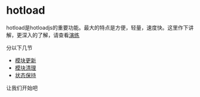 # hotload
hotload是hotloadjs的重要功能。最大的特点是方便，轻量，速度快。这里作下讲解，更深入的了解，请查看[演练]()

分以下几节

- [模块更新](hotload/update.md)
- [模块清理](hotload/unload.md)
- [状态保持](hotload/hold.md)

让我们开始吧